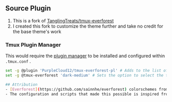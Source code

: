 ## Source Plugin
1) This is a fork of [TanglingTreats/tmux-everforest](https://github.com/TanglingTreats/tmux-everforest)
2) I created this fork to customize the theme further and take no credit for the base theme's work
### Tmux Plugin Manager
This would require the [plugin manager](https://github.com/tmux-plugins/tpm) to be installed and configured within `.tmux.conf` .
```bash
set -g @plugin 'PurpleCloud12/tmux-everforest-pl' # Adds to the list of plugins
set -g @tmux-everforest 'dark-medium' # Sets the option to select the theme. Also the default.

## Attribution
- [Everforest](https://github.com/sainnhe/everforest) colorschemes from [sainnhe](https://github.com/sainnhe/)
- The configuration and scripts that made this possible is inspired from [tmux-gruvbox](https://github.com/egel/tmux-gruvbox).
